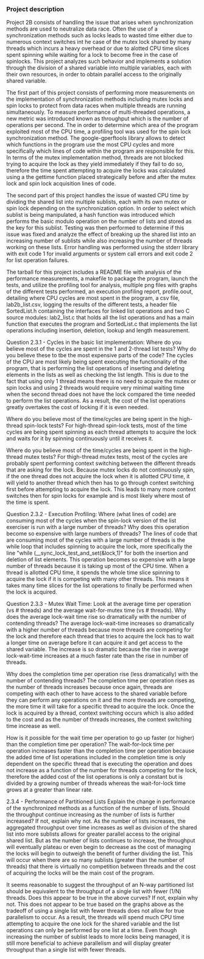 ### Project description
Project 2B consists of handling the issue that arises when synchronization methods are used to neutralize data race. Often the use of a synchronization methods such as locks leads to wasted time either due to numerous context switches int he case of the mutex lock shared by many threads which incurs a heavy overhead or due to alotted CPU time slices spent spinning while waiting for a lock to become free in the case of spinlocks. This project analyzes such behavior and implements a solution through the division of a shared variable into multiple variables, each with their own resources, in order to obtain parallel access to the originally shared variable. 

The first part of this project consists of performing more measurements on the implementation of synchronization methods including mutex locks and spin locks to protect from data races when multiple threads are running simultaneously. To measure performance of multi-threaded operations, a new metric was introduced known as throughput which is the number of operations per second. The in order to determine which area of the program exploited most of the CPU time, a profiling tool was used for the spin lock synchronization method. The google-gperftools library allows to detect which functions in the program use the most CPU cycles and more specifically which lines of code within the program are responsible for this. In terms of the mutex implementation method, threads are not blocked trying to acquire the lock as they yield immediately if they fail to do so, therefore the time spent attempting to acquire the locks was calculated using a the gettime function placed strategically before and after the mutex lock and spin lock acquisition lines of code.

The second part of this project handles the issue of wasted CPU time by dividing the shared list into multiple sublists, each with its own mutex or spin lock depending on the synchronization option. In order to select which sublist is being manipulated, a hash function was introduced which performs the basic modulo operation on the number of lists and stored as the key for this sublist. Testing was then performed to determine if this issue was fixed and analyze the effect of breaking up the shared list into an increasing number of sublists while also increasing the number of threads working on these lists. Error handling was performed using the stderr library with exit code 1 for invalid arguments or system call errors and exit code 2 for list operation failures.

The tarball for this project includes a README file with analysis of the performance measurements, a makefile to package the program, launch the tests, and utilize the profiling tool for analysis, multiple png files with graphs of the different tests performed, an execution profiling report, profile.oout, detailing where CPU cycles are most spent in the program, a csv file, lab2b_list.csv, logging the results of the different tests, a header file SortedList.h containing the interfaces for linked list operations and two C source modules: lab2_list.c that holds all the list operations and has a main function that executes the program and SortedList.c that implements the list operations including insertion, deletion, lookup and length measurement.

Question 2.3.1 - Cycles in the basic list implementation:
Where do you believe most of the cycles are spent in the 1 and 2-thread list tests?
Why do you believe these to tbe the most expensive parts of the code?
The cycles of the CPU are most likely being spent executing the functionality of the program, that is performing the list operations of inserting and deleting elements in the lists as well as checking the list length. This is due to the fact that using only 1 thread means there is no need to acquire the mutex or spin locks and using 2 threads would require very minimal waiting time when the second thread does not have the lock compared the time needed to perform the list operations. As a result, the cost of the list operations greatly overtakes the cost of locking if it is even needed.

Where do you believe most of the time/cycles are being spent in the high-thread spin-lock tests?
For high-thread spin-lock tests, most of the time cycles are being spent spinning as each thread attempts to acquire the lock and waits for it by spinning continuously until it receives it.

Where do you believe most of the time/cycles are being spent in the high-thread mutex tests?
For thigh-thread mutex tests, most of the cycles are probably spent performing context switching between the different threads that are asking for the lock. Because mutex locks do not continuously spin, if the one thread does not acquire the lock when it is allotted CPU time, it will yield to another thread which then has to go through context switching first before attempting to acquire the lock. This leads to many more context switches then for spin locks for example and is most likely where most of the time is spent.

Question 2.3.2 - Execution Profiling:
Where (what lines of code) are consuming most of the cycles when the spin-lock version of the list exerciser is run with a large number of threads? Why does this operation become so expensive with large numbers of threads?
The lines of code that are consuming most of the cycles with a large number of threads is the while loop that includes spinning to acquire the lock, more specifically the line "while (__sync_lock_test_and_set(&lock,1)" for both the insertion and deletion of list elements. This operation becomes so expensive with a large number of threads because it is taking up most of the CPU time. When a thread is allotted CPU time, it spends the whole time slice spinning to acquire the lock if it is competing with many other threads. This means it takes many time slices for the list operations to finally be performed when the lock is acquired.

Question 2.3.3 - Mutex Wait Time:
Look at the average time per operation (vs # threads) and the average wait-for-mutex time (vs # threads).
Why does the average lock-wait time rise so dramatically with the number of contending threads?
The average lock-wait-time increases so dramatically with a higher number of threads because more threads are competing for the lock and therefore each thread that tries to acquire the lock has to wait a longer time on average before it can acquire it and get access to the shared variable. The increase is so dramatic because the rise in average lock-wait-time increases at a much faster rate than the rise in number of threads.

Why does the completion time per operation rise (less dramatically) with the number of contending threads?
The completion time per operation rises as the number of threads increases because once again, threads are competing with each other to have access to the shared variable before they can perform any operations on it and the more threads are competing, the more time it will take for a specific thread to acquire the lock. Once the lock is acquired by a thread, context switching occurs which is also added to the cost and as the number of threads increases, the context switching time increase as well.

How is it possible for the wait time per operation to go up faster (or higher) than the completion time per operation?
The wait-for-lock time per operation increases faster than the completion time per operation because the added time of list operations included in the completion time is only dependent on the specific thread that is executing the operation and does not increase as a function of the number for threads competing for the lock, therefore the added cost of the list operations is only a constant but is divided by a growing number of threads whereas the wait-for-lock time grows at a greater than linear rate.

2.3.4 - Performance of Partitioned Lists
Explain the change in performance of the synchronized methods as a function of the number of lists. Should the throughput continue increasing as the number of lists is further increased? If not, explain why not.
As the number of lists increases, the aggregated throughput over time increases as well as division of the shared list into more sublists allows for greater parallel access to the original shared list. But as the number of lists continues to increase, the throughput will eventually plateau or even begin to decrease as the cost of managing the locks will begin to outweigh the benefit of further dividing the list. This will occur when there are so many sublists (greater than the number of threads) that there is virtually no competition between threads and the cost of acquiring the locks will be the main cost of the program.

It seems reasonable to suggest the throughput of an N-way partitioned list should be equivalent to the throughput of a single list with fewer (1/N) threads. Does this appear to be true in the above curves? If not, explain why not.
This does not appear to be true based on the graphs above as the tradeoff of using a single list with fewer threads does not allow for true parallelism to occur. As a result, the threads will spend much CPU time attempting to acquire the one lock for the shared variable and the list operations can only be performed by one list at a time. Even though increasing the number of sublist leads to more locks being managed, it is still more beneficial to achieve parallelism and will display greater throughput than a single list with fewer threads.



